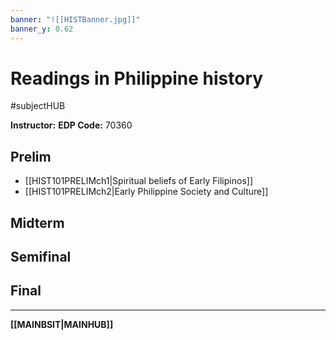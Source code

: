 ```yaml
---
banner: "![[HISTBanner.jpg]]"
banner_y: 0.62
---
```

# Readings in Philippine history
#subjectHUB 

**Instructor:** 
**EDP Code:** 70360

## Prelim
- [[HIST101PRELIMch1|Spiritual beliefs of Early Filipinos]]
- [[HIST101PRELIMch2|Early Philippine Society and Culture]]
## Midterm
## Semifinal
## Final

---
**[[MAINBSIT|MAINHUB]]**